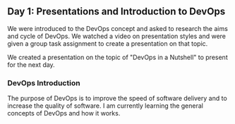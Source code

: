 ## Day 1: Presentations and Introduction to DevOps

We were introduced to the DevOps concept and asked to research the aims and cycle of DevOps. We watched a video on presentation styles and were given a group task assignment to create a presentation on that topic.

We created a presentation on the topic of "DevOps in a Nutshell" to present for the next day.

### DevOps Introduction

The purpose of DevOps is to improve the speed of software delivery and to increase the quality of software. I am currently learning the general concepts of DevOps and how it works.